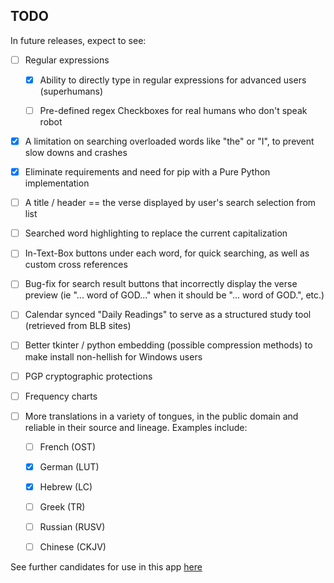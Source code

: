 ## TODO ##

In future releases, expect to see:

- [ ] Regular expressions
    - [X] Ability to directly type in regular expressions for advanced users (superhumans)

    - [ ] Pre-defined regex Checkboxes for real humans who don't speak robot

- [X] A limitation on searching overloaded words like "the" or "I", to prevent slow downs and crashes

- [X] Eliminate requirements and need for pip with a Pure Python implementation

- [ ] A title / header == the verse displayed by user's search selection from list

- [ ] Searched word highlighting to replace the current capitalization

- [ ] In-Text-Box buttons under each word, for quick searching, as well as custom cross references

- [ ] Bug-fix for search result buttons that incorrectly display the verse preview (ie "... word of GOD..." when it should be "... word of GOD.", etc.)

- [ ] Calendar synced "Daily Readings" to serve as a structured study tool (retrieved from BLB sites)

- [ ] Better tkinter / python embedding (possible compression methods) to make install non-hellish for Windows users

- [ ] PGP cryptographic protections

- [ ] Frequency charts

- [ ] More translations in a variety of tongues, in the public domain and reliable in their source and lineage. Examples include:

    - [ ] French (OST)

    - [X] German (LUT)

    - [X] Hebrew (LC)

    - [ ] Greek (TR)

    - [ ] Russian (RUSV)
    
    - [ ] Chinese (CKJV)

See further candidates for use in this app [here](http://textus-receptus.com/wiki/List_of_languages)


